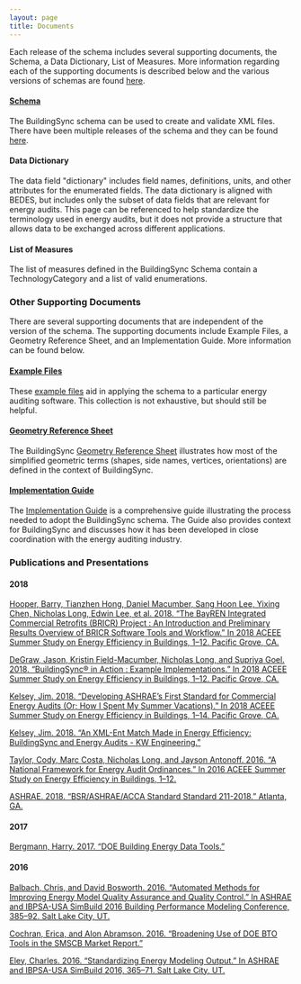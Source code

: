 ```yaml
---
layout: page
title: Documents
---
```


Each release of the schema includes several supporting documents, the Schema, a Data Dictionary, List of Measures. More information regarding each of the supporting documents is described below and the various versions of schemas are found [here](../schema).

#### [Schema](../schema)
The BuildingSync schema can be used to create and validate XML files. There have been multiple releases of the schema and they can be found [here](../schema).

#### Data Dictionary
The data field "dictionary" includes field names, definitions, units, and other attributes for the enumerated fields. The data dictionary is aligned with BEDES, but includes only the subset of data fields that are relevant for energy audits. This page can be referenced to help standardize the terminology used in energy audits, but it does not provide a structure that allows data to be exchanged across different applications.

#### List of Measures
The list of measures defined in the BuildingSync Schema 
contain a TechnologyCategory and a list of valid enumerations. 

### Other Supporting Documents

There are several supporting documents that are independent of the version of the schema. The supporting documents include Example Files, a Geometry Reference Sheet, and an Implementation Guide. More information can be found below.

#### [Example Files](https://github.com/BuildingSync/schema/tree/develop/examples)
These [example files](https://github.com/BuildingSync/schema/tree/develop/examples) aid in applying the schema to a particular energy auditing software. This collection is not exhaustive, but should still be helpful.

#### [Geometry Reference Sheet](https://github.com/BuildingSync/schema/blob/develop/docs/Geometry%20Reference.pdf)
The BuildingSync [Geometry Reference Sheet](https://github.com/BuildingSync/schema/blob/develop/docs/Geometry%20Reference.pdf) 
illustrates how most of the simplified geometric terms (shapes, side names, vertices, orientations) are defined in the context of BuildingSync.

#### [Implementation Guide](BuildingSync%20v1.0-legacy%20Implementation%20Guide.pdf)
The [Implementation Guide](BuildingSync%20v1.0-legacy%20Implementation%20Guide.pdf) is a comprehensive guide illustrating the process needed to adopt the BuildingSync schema. The Guide also provides context for BuildingSync and discusses how it has been developed in close coordination with 
the energy auditing industry.

### Publications and Presentations

#### 2018

[Hooper, Barry, Tianzhen Hong, Daniel Macumber, Sang Hoon Lee, Yixing Chen, Nicholas Long, Edwin Lee, et al. 2018. “The BayREN Integrated Commercial Retrofits (BRICR) Project : An Introduction and Preliminary Results Overview of BRICR Software Tools and Workflow.” In 2018 ACEEE Summer Study on Energy Efficiency in Buildings, 1–12. Pacific Grove, CA.](Hooper-ACEEE-BRICR.pdf) 


[DeGraw, Jason, Kristin Field-Macumber, Nicholas Long, and Supriya Goel. 2018. “BuildingSync® in Action : Example Implementations.” In 2018 ACEEE Summer Study on Energy Efficiency in Buildings, 1–12. Pacific Grove, CA.](DeGraw-ACEEE-BuildingSync-in-Action.pdf)

[Kelsey, Jim. 2018. “Developing ASHRAE’s First Standard for Commercial Energy Audits (Or; How I Spent My Summer Vacations).” In 2018 ACEEE Summer Study on Energy Efficiency in Buildings, 1–14. Pacific Grove, CA.](Kelsey-ACEEE-Std211.pdf)

[Kelsey, Jim. 2018. “An XML-Ent Match Made in Energy Efficiency: BuildingSync and Energy Audits - KW Engineering.”](http://www.kw-engineering.com/buildingsync-energy-audits-benefits/)

[Taylor, Cody, Marc Costa, Nicholas Long, and Jayson Antonoff. 2016. “A National Framework for Energy Audit Ordinances.” In 2016 ACEEE Summer Study on Energy Efficiency in Buildings, 1–12.](Taylor-ACEEE-Ordinances.pdf)

[ASHRAE. 2018. “BSR/ASHRAE/ACCA Standard Standard 211-2018.” Atlanta, GA.](https://www.ashrae.org/technical-resources/bookstore/standards-180-and-211)

#### 2017

[Bergmann, Harry. 2017. “DOE Building Energy Data Tools.”](http://nesea.org/sites/default/files/session-docs/1705_data_driven_bergman.pdf)

#### 2016

[Balbach, Chris, and David Bosworth. 2016. “Automated Methods for Improving Energy Model Quality Assurance and Quality Control.” In ASHRAE and IBPSA-USA SimBuild 2016 Building Performance Modeling Conference, 385–92. Salt Lake City, UT.](Balbach-IBPSA-QAQC.pdf)

[Cochran, Erica, and Alon Abramson. 2016. “Broadening Use of DOE BTO Tools in the SMSCB Market Report.”](http://cbei.psu.edu/wp-content/uploads/2016/07/Broadening-Use-of-DOE-BTO-Tools-in-the-SMSCB-Market.pdf)

[Eley, Charles. 2016. “Standardizing Energy Modeling Output.” In ASHRAE and IBPSA-USA SimBuild 2016, 365–71. Salt Lake City, UT.](Eley-IPBSA-StandardizeOutputs.pdf)
